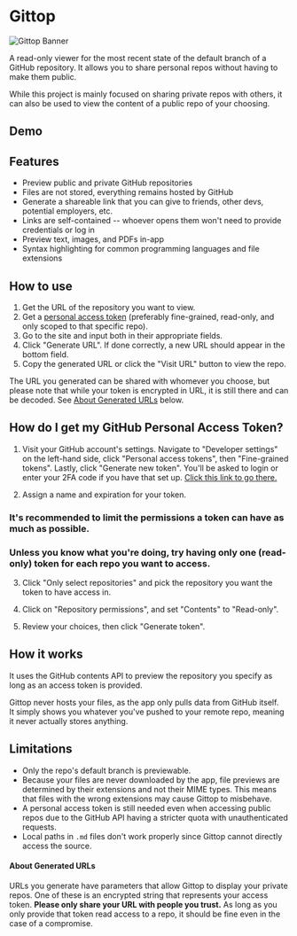 # Gittop

![Gittop Banner](https://i.postimg.cc/FH1tCqmx/gittop-full-banner.png)

A read-only viewer for the most recent state of the default branch of a GitHub repository. It allows you to share personal repos without having to make them public.

While this project is mainly focused on sharing private repos with others, it can also be used to view the content of a public repo of your choosing.

## Demo

## Features

- Preview public and private GitHub repositories
- Files are not stored, everything remains hosted by GitHub
- Generate a shareable link that you can give to friends, other devs, potential employers, etc.
- Links are self-contained -- whoever opens them won't need to provide credentials or log in
- Preview text, images, and PDFs in-app
- Syntax highlighting for common programming languages and file extensions

## How to use

1. Get the URL of the repository you want to view.
2. Get a [personal access token](#how-do-i-get-my-github-personal-access-token) (preferably fine-grained, read-only, and only scoped to that specific repo).
3. Go to the site and input both in their appropriate fields.
4. Click "Generate URL". If done correctly, a new URL should appear in the bottom field.
5. Copy the generated URL or click the "Visit URL" button to view the repo.

The URL you generated can be shared with whomever you choose, but please note that while your token is encrypted in URL, it is still there and can be decoded. See [About Generated URLs](#about-generated-urls) below.

## How do I get my GitHub Personal Access Token?

1. Visit your GitHub account's settings. Navigate to "Developer settings" on the left-hand side, click "Personal access tokens", then "Fine-grained tokens". Lastly, click "Generate new token". You'll be asked to login or enter your 2FA code if you have that set up. [Click this link to go there.](https://github.com/settings/personal-access-tokens/new)

2. Assign a name and expiration for your token.

### It's recommended to limit the permissions a token can have as much as possible.

### Unless you know what you're doing, try having only one (read-only) token for each repo you want to access.

3. Click "Only select repositories" and pick the repository you want the token to have access in.

4. Click on "Repository permissions", and set "Contents" to "Read-only".

5. Review your choices, then click "Generate token".

## How it works

It uses the GitHub contents API to preview the repository you specify as long as an access token is provided.

Gittop never hosts your files, as the app only pulls data from GitHub itself. <br />It simply shows you whatever you've pushed to your remote repo, meaning it never actually stores anything.  

## Limitations

- Only the repo's default branch is previewable.
- Because your files are never downloaded by the app, file previews are determined by their extensions and not their MIME types. This means that files with the wrong extensions may cause Gittop to misbehave.
- A personal access token is still needed even when accessing public repos due to the GitHub API having a stricter quota with unauthenticated requests.
- Local paths in `.md` files don't work properly since Gittop cannot directly access the source. 

#### About Generated URLs

URLs you generate have parameters that allow Gittop to display your private repos. One of these is an encrypted string that represents your access token. **Please only share your URL with people you trust.** As long as you only provide that token read access to a repo, it should be fine even in the case of a compromise.